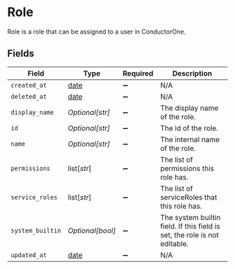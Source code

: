 # Role

Role is a role that can be assigned to a user in ConductorOne.


## Fields

| Field                                                                     | Type                                                                      | Required                                                                  | Description                                                               |
| ------------------------------------------------------------------------- | ------------------------------------------------------------------------- | ------------------------------------------------------------------------- | ------------------------------------------------------------------------- |
| `created_at`                                                              | [date](https://docs.python.org/3/library/datetime.html#date-objects)      | :heavy_minus_sign:                                                        | N/A                                                                       |
| `deleted_at`                                                              | [date](https://docs.python.org/3/library/datetime.html#date-objects)      | :heavy_minus_sign:                                                        | N/A                                                                       |
| `display_name`                                                            | *Optional[str]*                                                           | :heavy_minus_sign:                                                        | The display name of the role.                                             |
| `id`                                                                      | *Optional[str]*                                                           | :heavy_minus_sign:                                                        | The id of the role.                                                       |
| `name`                                                                    | *Optional[str]*                                                           | :heavy_minus_sign:                                                        | The internal name of the role.                                            |
| `permissions`                                                             | list[*str*]                                                               | :heavy_minus_sign:                                                        | The list of permissions this role has.                                    |
| `service_roles`                                                           | list[*str*]                                                               | :heavy_minus_sign:                                                        | The list of serviceRoles that this role has.                              |
| `system_builtin`                                                          | *Optional[bool]*                                                          | :heavy_minus_sign:                                                        | The system builtin field. If this field is set, the role is not editable. |
| `updated_at`                                                              | [date](https://docs.python.org/3/library/datetime.html#date-objects)      | :heavy_minus_sign:                                                        | N/A                                                                       |